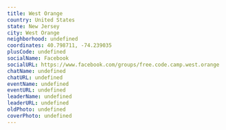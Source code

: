 ```yaml
---
title: West Orange
country: United States
state: New Jersey
city: West Orange
neighborhood: undefined
coordinates: 40.798711, -74.239035
plusCode: undefined
socialName: Facebook
socialURL: https://www.facebook.com/groups/free.code.camp.west.orange
chatName: undefined
chatURL: undefined
eventName: undefined
eventURL: undefined
leaderName: undefined
leaderURL: undefined
oldPhoto: undefined
coverPhoto: undefined
---
```

